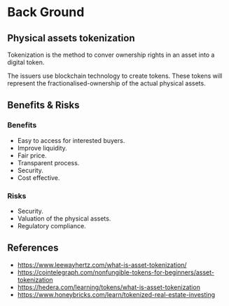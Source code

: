 # Back Ground #

## Physical assets tokenization ##
Tokenization is the method to conver ownership rights in an asset into a digital token.

The issuers use blockchain technology to create tokens. These tokens will represent the fractionalised-ownership of the actual physical assets.

## Benefits & Risks ##

### Benefits ###
+ Easy to access for interested buyers.
+ Improve liquidity.
+ Fair price.
+ Transparent process.
+ Security.
+ Cost effective.

### Risks ###
+ Security.
+ Valuation of the physical assets.
+ Regulatory compliance.

## References ##
+ https://www.leewayhertz.com/what-is-asset-tokenization/
+ https://cointelegraph.com/nonfungible-tokens-for-beginners/asset-tokenization
+ https://hedera.com/learning/tokens/what-is-asset-tokenization
+ https://www.honeybricks.com/learn/tokenized-real-estate-investing